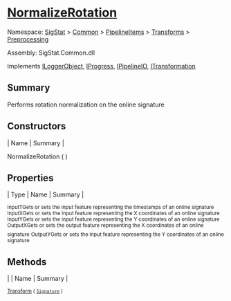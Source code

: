 # [NormalizeRotation](./NormalizeRotation.md)

Namespace: [SigStat]() > [Common](./../../../README.md) > [PipelineItems]() > [Transforms]() > [Preprocessing](./README.md)

Assembly: SigStat.Common.dll

Implements [ILoggerObject](./../../../ILoggerObject.md), [IProgress](./../../../Helpers/IProgress.md), [IPipelineIO](./../../../Pipeline/IPipelineIO.md), [ITransformation](./../../../ITransformation.md)

## Summary
Performs rotation normalization on the online signature

## Constructors

| Name | Summary | 

NormalizeRotation (  )<sub></sub>


## Properties

| Type | Name | Summary | 

<sub>InputT</sub><sub>Gets or sets the input feature representing the timestamps of an online signature</sub>
<sub>InputX</sub><sub>Gets or sets the input feature representing the X coordinates of an online signature</sub>
<sub>InputY</sub><sub>Gets or sets the input feature representing the Y coordinates of an online signature</sub>
<sub>OutputX</sub><sub>Gets or sets the output feature representing the X coordinates of an online signature</sub>
<sub>OutputY</sub><sub>Gets or sets the input feature representing the Y coordinates of an online signature</sub>


## Methods

|  | Name | Summary | 

<sub>[Transform](./Methods/NormalizeRotation-100663777.md) ( [`Signature`](./../../../Signature.md) )</sub><sub></sub>


